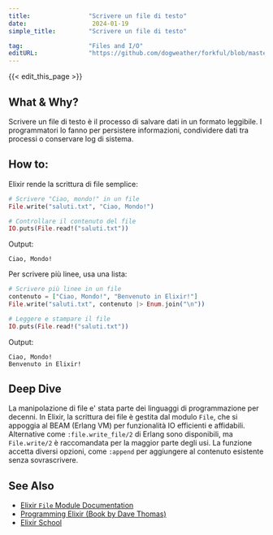 ```yaml
---
title:                "Scrivere un file di testo"
date:                  2024-01-19
simple_title:         "Scrivere un file di testo"

tag:                  "Files and I/O"
editURL:              "https://github.com/dogweather/forkful/blob/master/content/it/elixir/writing-a-text-file.md"
---
```


{{< edit_this_page >}}

## What & Why?
Scrivere un file di testo è il processo di salvare dati in un formato leggibile. I programmatori lo fanno per persistere informazioni, condividere dati tra processi o conservare log di sistema.

## How to:
Elixir rende la scrittura di file semplice:

```elixir
# Scrivere "Ciao, mondo!" in un file
File.write("saluti.txt", "Ciao, Mondo!")

# Controllare il contenuto del file
IO.puts(File.read!("saluti.txt"))
```
Output:
```
Ciao, Mondo!
```

Per scrivere più linee, usa una lista:

```elixir
# Scrivere più linee in un file
contenuto = ["Ciao, Mondo!", "Benvenuto in Elixir!"]
File.write("saluti.txt", contenuto |> Enum.join("\n"))

# Leggere e stampare il file
IO.puts(File.read!("saluti.txt"))
```
Output:
```
Ciao, Mondo!
Benvenuto in Elixir!
```

## Deep Dive
La manipolazione di file e' stata parte dei linguaggi di programmazione per decenni. In Elixir, la scrittura dei file è gestita dal modulo `File`, che si appoggia al BEAM (Erlang VM) per funzionalità IO efficienti e affidabili. Alternative come `:file.write_file/2` di Erlang sono disponibili, ma `File.write/2` è raccomandata per la maggior parte degli usi. La funzione accetta diversi opzioni, come `:append` per aggiungere al contenuto esistente senza sovrascrivere.

## See Also
- [Elixir `File` Module Documentation](https://hexdocs.pm/elixir/File.html)
- [Programming Elixir (Book by Dave Thomas)](https://pragprog.com/titles/elixir16/programming-elixir-1-6/)
- [Elixir School](https://elixirschool.com/en/)
